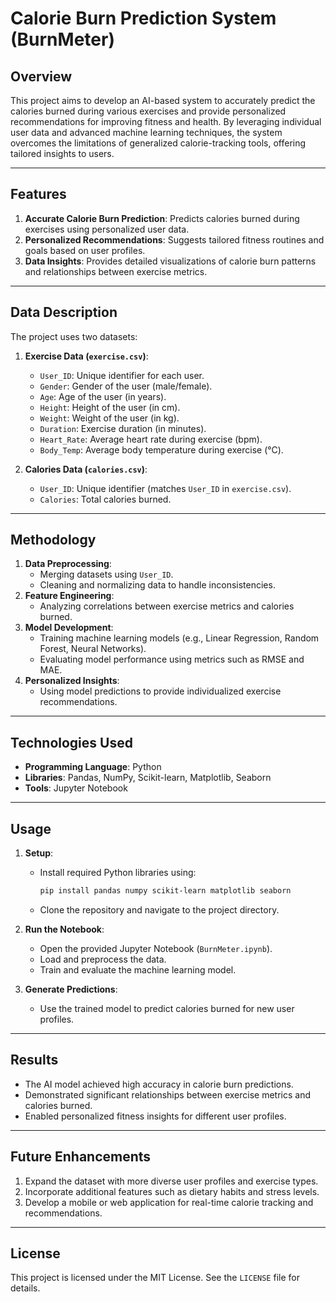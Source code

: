 # Calorie Burn Prediction System (BurnMeter)

## **Overview**
This project aims to develop an AI-based system to accurately predict the calories burned during various exercises and provide personalized recommendations for improving fitness and health. By leveraging individual user data and advanced machine learning techniques, the system overcomes the limitations of generalized calorie-tracking tools, offering tailored insights to users.

---

## **Features**
1. **Accurate Calorie Burn Prediction**: Predicts calories burned during exercises using personalized user data.
2. **Personalized Recommendations**: Suggests tailored fitness routines and goals based on user profiles.
3. **Data Insights**: Provides detailed visualizations of calorie burn patterns and relationships between exercise metrics.

---

## **Data Description**
The project uses two datasets:
1. **Exercise Data (`exercise.csv`)**:
   - `User_ID`: Unique identifier for each user.
   - `Gender`: Gender of the user (male/female).
   - `Age`: Age of the user (in years).
   - `Height`: Height of the user (in cm).
   - `Weight`: Weight of the user (in kg).
   - `Duration`: Exercise duration (in minutes).
   - `Heart_Rate`: Average heart rate during exercise (bpm).
   - `Body_Temp`: Average body temperature during exercise (°C).

2. **Calories Data (`calories.csv`)**:
   - `User_ID`: Unique identifier (matches `User_ID` in `exercise.csv`).
   - `Calories`: Total calories burned.

---

## **Methodology**
1. **Data Preprocessing**:
   - Merging datasets using `User_ID`.
   - Cleaning and normalizing data to handle inconsistencies.
2. **Feature Engineering**:
   - Analyzing correlations between exercise metrics and calories burned.
3. **Model Development**:
   - Training machine learning models (e.g., Linear Regression, Random Forest, Neural Networks).
   - Evaluating model performance using metrics such as RMSE and MAE.
4. **Personalized Insights**:
   - Using model predictions to provide individualized exercise recommendations.

---

## **Technologies Used**
- **Programming Language**: Python
- **Libraries**: Pandas, NumPy, Scikit-learn, Matplotlib, Seaborn
- **Tools**: Jupyter Notebook

---

## **Usage**
1. **Setup**:
   - Install required Python libraries using:
     ```bash
     pip install pandas numpy scikit-learn matplotlib seaborn
     ```
   - Clone the repository and navigate to the project directory.

2. **Run the Notebook**:
   - Open the provided Jupyter Notebook (`BurnMeter.ipynb`).
   - Load and preprocess the data.
   - Train and evaluate the machine learning model.

3. **Generate Predictions**:
   - Use the trained model to predict calories burned for new user profiles.

---

## **Results**
- The AI model achieved high accuracy in calorie burn predictions.
- Demonstrated significant relationships between exercise metrics and calories burned.
- Enabled personalized fitness insights for different user profiles.

---

## **Future Enhancements**
1. Expand the dataset with more diverse user profiles and exercise types.
2. Incorporate additional features such as dietary habits and stress levels.
3. Develop a mobile or web application for real-time calorie tracking and recommendations.

---

## **License**
This project is licensed under the MIT License. See the `LICENSE` file for details.
